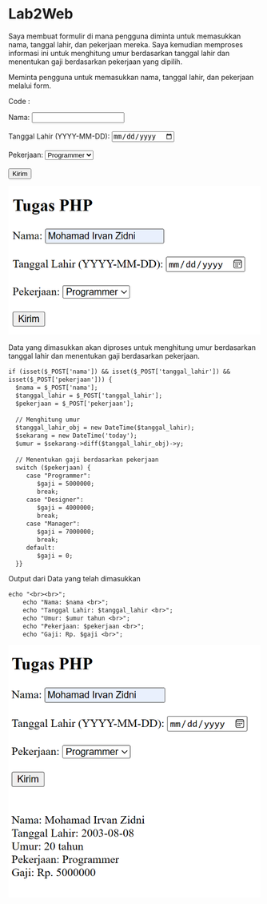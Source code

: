 # Lab2Web


Saya membuat formulir di mana pengguna diminta untuk memasukkan nama, tanggal lahir, dan pekerjaan mereka. Saya kemudian memproses informasi ini untuk menghitung umur berdasarkan tanggal lahir dan menentukan gaji berdasarkan pekerjaan yang dipilih.

Meminta pengguna untuk memasukkan nama, tanggal lahir, dan pekerjaan melalui form.

Code :
    <form method="post">
        <label>Nama: </label>
        <input type="text" name="nama"><br><br>
        <label>Tanggal Lahir (YYYY-MM-DD): </label>
        <input type="date" name="tanggal_lahir"><br><br>
        <label>Pekerjaan: </label>
        <select name="pekerjaan">
            <option value="Programmer">Programmer</option>
            <option value="Designer">Designer</option>
            <option value="Manager">Manager</option>
        </select><br><br>
        <input type="submit" value="Kirim">
    </form>

![Img](Picture/input%20data.png)

Data yang dimasukkan akan diproses untuk menghitung umur berdasarkan tanggal lahir dan menentukan gaji berdasarkan pekerjaan.   

    if (isset($_POST['nama']) && isset($_POST['tanggal_lahir']) && isset($_POST['pekerjaan'])) {
      $nama = $_POST['nama'];
      $tanggal_lahir = $_POST['tanggal_lahir'];
      $pekerjaan = $_POST['pekerjaan'];

      // Menghitung umur
      $tanggal_lahir_obj = new DateTime($tanggal_lahir);
      $sekarang = new DateTime('today');
      $umur = $sekarang->diff($tanggal_lahir_obj)->y;

      // Menentukan gaji berdasarkan pekerjaan
      switch ($pekerjaan) {
         case "Programmer":
            $gaji = 5000000;
            break;
         case "Designer":
            $gaji = 4000000;
            break;
         case "Manager":
            $gaji = 7000000;
            break;
         default:
            $gaji = 0;
      }}

Output dari Data yang telah dimasukkan

    echo "<br><br>";
        echo "Nama: $nama <br>";
        echo "Tanggal Lahir: $tanggal_lahir <br>";
        echo "Umur: $umur tahun <br>";
        echo "Pekerjaan: $pekerjaan <br>";
        echo "Gaji: Rp. $gaji <br>";

![Img](Picture/output%20data.png)
